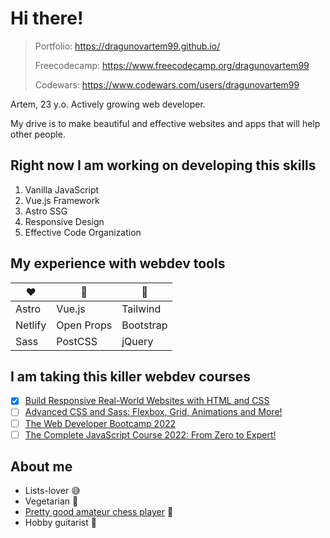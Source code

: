 # Hi there!

> Portfolio: https://dragunovartem99.github.io/
> 
> Freecodecamp: https://www.freecodecamp.org/dragunovartem99
> 
> Codewars: https://www.codewars.com/users/dragunovartem99

Artem, 23 y.o. Actively growing web developer.

My drive is to make beautiful and effective websites and apps that will help other people.

## Right now I am working on developing this skills
1. Vanilla JavaScript
2. Vue.js Framework
3. Astro SSG
4. Responsive Design
5. Effective Code Organization

## My experience with webdev tools
❤️ | 🤔 | 💩
-|-|-
Astro|Vue.js|Tailwind
Netlify|Open Props|Bootstrap
Sass|PostCSS|jQuery

## I am taking this killer webdev courses
- [x] [Build Responsive Real-World Websites with HTML and CSS](https://www.udemy.com/course/design-and-develop-a-killer-website-with-html5-and-css3/)
- [ ] [Advanced CSS and Sass: Flexbox, Grid, Animations and More!](https://www.udemy.com/course/advanced-css-and-sass/)
- [ ] [The Web Developer Bootcamp 2022](https://www.udemy.com/course/the-web-developer-bootcamp/)
- [ ] [The Complete JavaScript Course 2022: From Zero to Expert!](https://www.udemy.com/course/the-complete-javascript-course/)

## About me
- Lists-lover 😅
- Vegetarian 🥬
- [Pretty good amateur chess player](https://lichess.org/@/dragunovartem99) 👑
- Hobby guitarist 🎸

<!--
**dragunovartem99/dragunovartem99** is a ✨ _special_ ✨ repository because its `README.md` (this file) appears on your GitHub profile.

Here are some ideas to get you started:

- 🔭 I’m currently working on ...
- 🌱 I’m currently learning ...
- 👯 I’m looking to collaborate on ...
- 🤔 I’m looking for help with ...
- 💬 Ask me about ...
- 📫 How to reach me: ...
- 😄 Pronouns: ...
- ⚡ Fun fact: ...
-->
